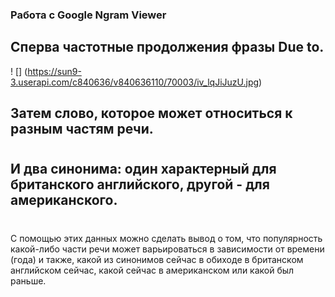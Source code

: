 ### Работа с Google Ngram Viewer
## Сперва частотные продолжения фразы Due to. 
! [] (https://sun9-3.userapi.com/c840636/v840636110/70003/iv_lqJiJuzU.jpg)
## Затем слово, которое может относиться к разным частям речи. 
# 
## И два синонима: один характерный для британского английского, другой - для американского.
# 

С помощью этих данных можно сделать вывод о том, что популярность какой-либо части речи может варьироваться в зависимости от времени (года) и также, какой из синонимов сейчас в обиходе в британском английском сейчас, какой сейчас в американском или какой был раньше. 
